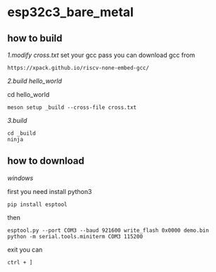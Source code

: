 # esp32c3_bare_metal
## how to build
*1.modify cross.txt*
set your gcc pass
you can download gcc from 

```
https://xpack.github.io/riscv-none-embed-gcc/
```

*2.build hello_world*

cd hello_world
```
meson setup _build --cross-file cross.txt
```

*3.build*

```
cd _build
ninja
```

## how to download
*windows*

first you need install python3

```
pip install esptool
```

then

```
esptool.py --port COM3 --baud 921600 write_flash 0x0000 demo.bin
python -m serial.tools.miniterm COM3 115200
```
exit you can
```
ctrl + ]
```